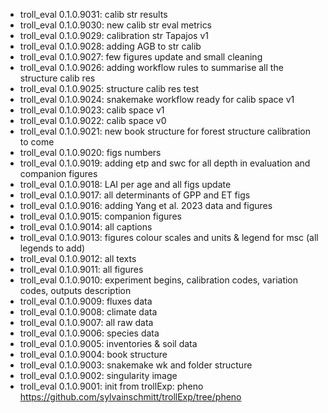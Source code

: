 -   troll_eval 0.1.0.9031: calib str results
-   troll_eval 0.1.0.9030: new calib str eval metrics
-   troll_eval 0.1.0.9029: calibration str Tapajos v1
-   troll_eval 0.1.0.9028: adding AGB to str calib
-   troll_eval 0.1.0.9027: few figures update and small cleaning
-   troll_eval 0.1.0.9026: adding workflow rules to summarise all the structure calib res
-   troll_eval 0.1.0.9025: structure calib res test
-   troll_eval 0.1.0.9024: snakemake workflow ready for calib space v1
-   troll_eval 0.1.0.9023: calib space v1
-   troll_eval 0.1.0.9022: calib space v0
-   troll_eval 0.1.0.9021: new book structure for forest structure calibration to come
-   troll_eval 0.1.0.9020: figs numbers
-   troll_eval 0.1.0.9019: adding etp and swc for all depth in evaluation and companion figures
-   troll_eval 0.1.0.9018: LAI per age and all figs update
-   troll_eval 0.1.0.9017: all determinants of GPP and ET figs
-   troll_eval 0.1.0.9016: adding Yang et al. 2023 data and figures
-   troll_eval 0.1.0.9015: companion figures
-   troll_eval 0.1.0.9014: all captions
-   troll_eval 0.1.0.9013: figures colour scales and units & legend for msc (all legends to add)
-   troll_eval 0.1.0.9012: all texts
-   troll_eval 0.1.0.9011: all figures
-   troll_eval 0.1.0.9010: experiment begins, calibration codes, variation codes, outputs description
-   troll_eval 0.1.0.9009: fluxes data
-   troll_eval 0.1.0.9008: climate data
-   troll_eval 0.1.0.9007: all raw data
-   troll_eval 0.1.0.9006: species data
-   troll_eval 0.1.0.9005: inventories & soil data
-   troll_eval 0.1.0.9004: book structure
-   troll_eval 0.1.0.9003: snakemake wk and folder structure
-   troll_eval 0.1.0.9002: singularity image
-   troll_eval 0.1.0.9001: init from trollExp: pheno <https://github.com/sylvainschmitt/trollExp/tree/pheno>
